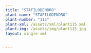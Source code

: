 ```yaml
---
title: "STAFILODENDRO"
plant-name: "STAFILODENDRO"
plant-number: "115"
plant-xml: /assets/xml/plant115.xml
plant-img: /assets/img/plant115.jpg
layout: single-xml


---
```

